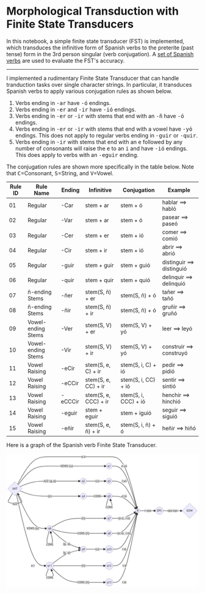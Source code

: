 # Morphological Transduction with Finite State Transducers

In this notebook, a simple finite state transducer (FST) is implemented, which transduces the infinitive form of Spanish verbs to the preterite (past tense) form in the 3rd person singular (verb conjugation). A [set of Spanish verbs](https://github.com/wjonasreger/data/blob/main/spanish_verbs.csv) are used to evaluate the FST's accuracy.

---

I implemented a rudimentary Finite State Transducer that can handle tranduction tasks over single character strings. In particular, it transduces Spanish verbs to apply various conjugation rules as shown below.

1. Verbs ending in <TT>-ar</TT> have <TT>-ó</TT> endings.
2. Verbs ending in <TT>-er</TT> and <TT>-ir</TT> have <TT>-ió</TT> endings.
3. Verbs ending in <TT>-er</TT> or <TT>-ir</TT> with stems that end with an <TT>-ñ</TT> have <TT>-ó</TT> endings.
4. Verbs ending in <TT>-er</TT> or <TT>-ir</TT> with stems that end with a vowel have <TT>-yó</TT> endings. This does not apply to regular verbs ending in <TT>-guir</TT> or <TT>-quir</TT>.
5. Verbs ending in <TT>-ir</TT> with stems that end with an <TT>e</TT> followed by any number of consonants will raise the <TT>e</TT> to an <TT>i</TT> and have <TT>-ió</TT> endings. This does apply to verbs with an <TT>-eguir</TT> ending.

The conjugation rules are shown more specifically in the table below. Note that <TT>C</TT>=Consonant, <TT>S</TT>=String, and <TT>V</TT>=Vowel.

| Rule ID  	| Rule Name             | Ending  	| Infinitive           	| Conjugation          	| Example                   	|
|-----	    |--------------------	|---------	|----------------------	|----------------------	|---------------------------	|
| 01 	    | Regular            	| -Car    	| stem + ar            	| stem + ó             	| hablar ==> habló          	|
| 02 	    | Regular            	| -Var    	| stem + ar            	| stem + ó             	| pasear ==> paseó          	|
| 03 	    | Regular            	| -Cer     	| stem + er            	| stem + ió            	| comer ==> comió           	|
| 04 	    | Regular            	| -Cir     	| stem + ir            	| stem + ió            	| abrir ==> abrió           	|
| 05 	    | Regular            	| -guir   	| stem + guir          	| stem + guió          	| distinguir ==> distinguió 	|
| 06 	    | Regular            	| -quir   	| stem + quir          	| stem + quió          	| delinquir ==> delinquió   	|
| 07  	    | ñ-ending Stems     	| -ñer    	| stem(S, ñ) + er      	| stem(S, ñ) + ó       	| tañer ==> tañó            	|
| 08  	    | ñ-ending Stems     	| -ñir    	| stem(S, ñ) + ir      	| stem(S, ñ) + ó       	| gruñir ==> gruñó          	|
| 09  	    | Vowel-ending Stems 	| -Ver    	| stem(S, V) + er  	    | stem(S, V) + yó  	    | leer ==> leyó             	|
| 10    	| Vowel-ending Stems 	| -Vir    	| stem(S, V) + ir  	    | stem(S, V) + yó  	    | construir ==> construyó   	|
| 11  	    | Vowel Raising      	| -eCir   	| stem(S, e, C) + ir   	| stem(S, i, C) + ió   	| pedir ==> pidió           	|
| 12  	    | Vowel Raising      	| -eCCir  	| stem(S, e, CC) + ir  	| stem(S, i, CC) + ió  	| sentir ==> sintió         	|
| 13  	    | Vowel Raising      	| -eCCCir 	| stem(S, e, CCC) + ir 	| stem(S, i, CCC) + ió 	| henchir ==> hinchió       	|
| 14    	| Vowel Raising      	| -eguir  	| stem + eguir         	| stem + iguió         	| seguir ==> siguió         	|
| 15    	| Vowel Raising      	| -eñir   	| stem(S, e, ñ) + ir   	| stem(S, i, ñ) + ó    	| heñir ==> hiñó            	|

Here is a graph of the Spanish verb Finite State Transducer.

![Spanish verb Finite State Transducer](https://raw.githubusercontent.com/wjonasreger/morphological_finite_state_transducer/main/fst.png)